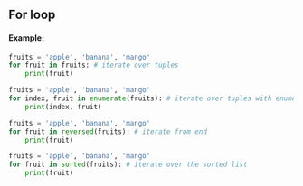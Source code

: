 ## For loop

#### Example: 
```python
fruits = 'apple', 'banana', 'mango'
for fruit in fruits: # iterate over tuples
    print(fruit)
```

```python
fruits = 'apple', 'banana', 'mango'
for index, fruit in enumerate(fruits): # iterate over tuples with enumerate. We can access to index and elements.
    print(index, fruit)
```

```python
fruits = 'apple', 'banana', 'mango'
for fruit in reversed(fruits): # iterate from end
    print(fruit)
```

```python
fruits = 'apple', 'banana', 'mango'
for fruit in sorted(fruits): # iterate over the sorted list
    print(fruit)
```